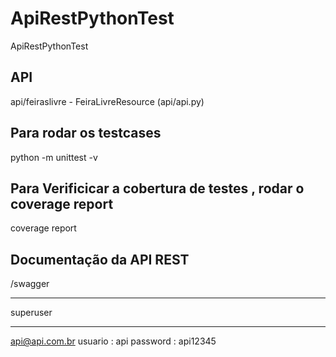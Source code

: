 # ApiRestPythonTest
ApiRestPythonTest


<h2>
API
</h2>
api/feiraslivre
	- FeiraLivreResource (api/api.py)

<h2> Para rodar os testcases </h2> 
python -m unittest -v

<h2> Para Verificicar a cobertura de testes , rodar o coverage report </h2>
coverage report

<h2>Documentação da API REST</h2>
/swagger


***********************************************
superuser
*************************************************
api@api.com.br
usuario : api
password : api12345
